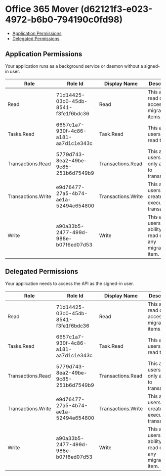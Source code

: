 # Office 365 Mover (d62121f3-e023-4972-b6b0-794190c0fd98)
- [Application Permissions](#application-permissions)
- [Delegated Permissions](#delegated-permissions)

## Application Permissions
Your application runs as a background service or daemon without a signed-in user.

| Role | Role Id | Display Name | Description |
|---|---|---|---|
| Read | 71d14425-03c0-45db-8541-f3fe1f6bdc36 | Read | This allows read only access to all migration items. |
| Tasks.Read | 6657c1a7-930f-4c86-a181-aa7d1c1e343c | Task.Read | This allows users to read tasks. |
| Transactions.Read | 5779d743-8ea2-49be-9c85-251b6d7549b9 | Transactions.Read | This allows users read only access to transactions. |
| Transactions.Write | e9d76477-27a5-4b74-ae1a-52494e654800 | Transactions.Write | This allows users to create and execute transactions. |
| Write | a90a33b5-2477-499d-988e-b07f6ed07d53 | Write | This allows users the ability to read or write any migration item. |

## Delegated Permissions
Your application needs to access the API as the signed-in user. 

| Role | Role Id | Display Name | Description |
|---|---|---|---|
| Read | 71d14425-03c0-45db-8541-f3fe1f6bdc36 | Read | This allows read only access to all migration items. |
| Tasks.Read | 6657c1a7-930f-4c86-a181-aa7d1c1e343c | Task.Read | This allows users to read tasks. |
| Transactions.Read | 5779d743-8ea2-49be-9c85-251b6d7549b9 | Transactions.Read | This allows users read only access to transactions. |
| Transactions.Write | e9d76477-27a5-4b74-ae1a-52494e654800 | Transactions.Write | This allows users to create and execute transactions. |
| Write | a90a33b5-2477-499d-988e-b07f6ed07d53 | Write | This allows users the ability to read or write any migration item. |

